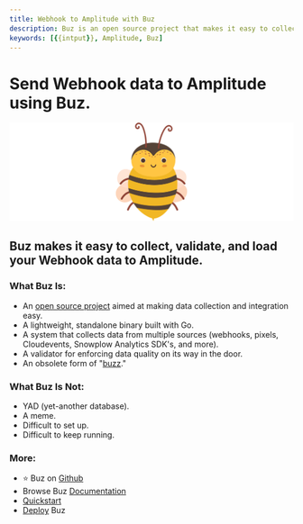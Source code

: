 ```yaml
---
title: Webhook to Amplitude with Buz
description: Buz is an open source project that makes it easy to collect, validate, and load Webhook data to Amplitude.
keywords: [{{intput}}, Amplitude, Buz]
---
```


# Send Webhook data to Amplitude using Buz.

![buzz](../../../static/img/buzz.png)


## Buz makes it easy to collect, validate, and load your Webhook data to Amplitude.


### What Buz Is:

- An [open source project](https://github.com/silverton-io/buz) aimed at making data collection and integration easy.
- A lightweight, standalone binary built with Go.
- A system that collects data from multiple sources (webhooks, pixels, Cloudevents, Snowplow Analytics SDK's, and more).
- A validator for enforcing data quality on its way in the door.
- An obsolete form of "[buzz](https://www.merriam-webster.com/dictionary/buzz)."


### What Buz Is Not:

- YAD (yet-another database).
- A meme.
- Difficult to set up.
- Difficult to keep running.


### More:
- ⭐ Buz on [Github](https://github.com/silverton-io/buz)
- Browse Buz [Documentation](/)
- [Quickstart](/examples/quickstart)
- [Deploy](category/deploying-buz) Buz

